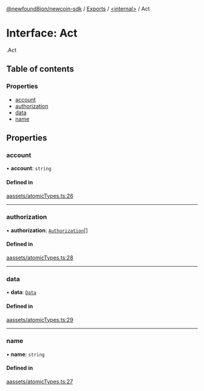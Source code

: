 [@newfound8ion/newcoin-sdk](../README.md) / [Exports](../modules.md) / [<internal\>](../modules/internal_.md) / Act

# Interface: Act

[<internal>](../modules/internal_.md).Act

## Table of contents

### Properties

- [account](internal_.Act.md#account)
- [authorization](internal_.Act.md#authorization)
- [data](internal_.Act.md#data)
- [name](internal_.Act.md#name)

## Properties

### account

• **account**: `string`

#### Defined in

[aassets/atomicTypes.ts:26](https://github.com/newfound8ion/newcoin-sdk/blob/86b014f/src/aassets/atomicTypes.ts#L26)

___

### authorization

• **authorization**: [`Authorization`](internal_.Authorization.md)[]

#### Defined in

[aassets/atomicTypes.ts:28](https://github.com/newfound8ion/newcoin-sdk/blob/86b014f/src/aassets/atomicTypes.ts#L28)

___

### data

• **data**: [`Data`](internal_.Data.md)

#### Defined in

[aassets/atomicTypes.ts:29](https://github.com/newfound8ion/newcoin-sdk/blob/86b014f/src/aassets/atomicTypes.ts#L29)

___

### name

• **name**: `string`

#### Defined in

[aassets/atomicTypes.ts:27](https://github.com/newfound8ion/newcoin-sdk/blob/86b014f/src/aassets/atomicTypes.ts#L27)
